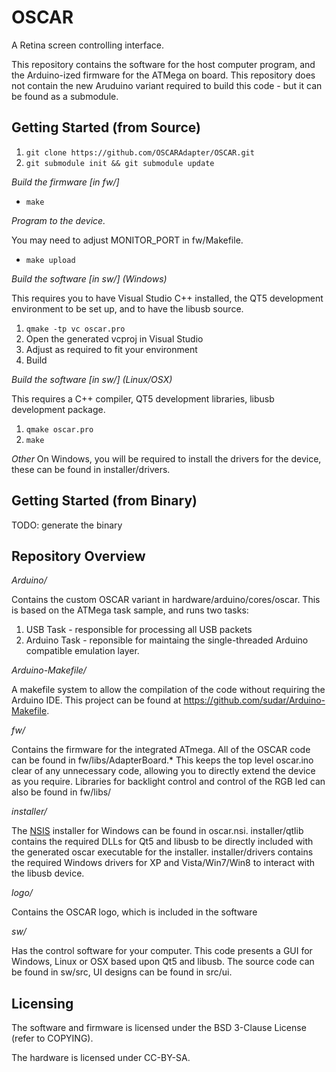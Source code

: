 OSCAR
=====
A Retina screen controlling interface.

This repository contains the software for the host computer program, and the Arduino-ized firmware for the ATMega on board.
This repository does not contain the new Aruduino variant required to build this code - but it can be found as a submodule.

Getting Started (from Source)
-----------------------------
1. `git clone https://github.com/OSCARAdapter/OSCAR.git`
2. `git submodule init && git submodule update`

*Build the firmware [in fw/]*
* `make`

*Program to the device.*

You may need to adjust MONITOR_PORT in fw/Makefile.
* `make upload`

*Build the software [in sw/] (_Windows_)*

This requires you to have Visual Studio C++ installed, the QT5 development environment to be set up, and to have the libusb source.
1. `qmake -tp vc oscar.pro`
2. Open the generated vcproj in Visual Studio
3. Adjust as required to fit your environment
4. Build

*Build the software [in sw/] (_Linux/OSX_)*

This requires a C++ compiler, QT5 development libraries, libusb development package.
1. `qmake oscar.pro`
2. `make`

*Other*
On Windows, you will be required to install the drivers for the device, these can be found in installer/drivers.

Getting Started (from Binary)
-----------------------------
TODO: generate the binary

Repository Overview
-------------------
*Arduino/*

Contains the custom OSCAR variant in hardware/arduino/cores/oscar.
This is based on the ATMega task sample, and runs two tasks:
1. USB Task - responsible for processing all USB packets 
2. Arduino Task - reponsible for maintaing the single-threaded Arduino compatible emulation layer.

*Arduino-Makefile/*

A makefile system to allow the compilation of the code without requiring the Arduino IDE. This project can be found at https://github.com/sudar/Arduino-Makefile.

*fw/*

Contains the firmware for the integrated ATmega. All of the OSCAR code can be found in fw/libs/AdapterBoard.* This keeps the top level oscar.ino clear of any unnecessary code, allowing you to directly extend the device as you require.
Libraries for backlight control and control of the RGB led can also be found in fw/libs/

*installer/*

The [NSIS](http://nsis.sourceforge.net/Main_Page) installer for Windows can be found in oscar.nsi. installer/qtlib contains the required DLLs for Qt5 and libusb to be directly included with the generated oscar executable for the installer.
installer/drivers contains the required Windows drivers for XP and Vista/Win7/Win8 to interact with the libusb device.

*logo/*

Contains the OSCAR logo, which is included in the software

*sw/*

Has the control software for your computer. This code presents a GUI for Windows, Linux or OSX based upon Qt5 and libusb. The source code can be found in sw/src, UI designs can be found in src/ui.


Licensing
---------
The software and firmware is licensed under the BSD 3-Clause License (refer to COPYING).

The hardware is licensed under CC-BY-SA.
